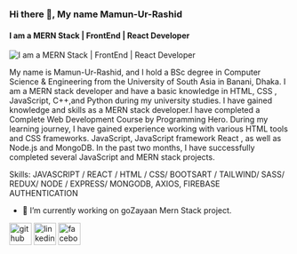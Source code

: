 ### Hi there 👋, My name  Mamun-Ur-Rashid
#### I am a MERN Stack | FrontEnd | React Developer
![I am a MERN Stack | FrontEnd | React Developer](https://i.ibb.co/vVxQyxr/2.png)

My name is Mamun-Ur-Rashid, and I hold a BSc degree in Computer Science & Engineering from the University of South Asia in Banani, Dhaka. I am a MERN stack developer and have a basic knowledge in HTML, CSS ,  JavaScript, C++,and Python during my university studies. I have gained knowledge and skills as a MERN stack developer.I have completed a Complete Web Development Course by Programming Hero.
During my learning journey, I have gained experience working with various HTML tools and CSS frameworks. JavaScript, JavaScript framework React , as well as Node.js and MongoDB. In the past two months, I have successfully completed several JavaScript and  MERN stack projects.



Skills: JAVASCRIPT / REACT  / HTML / CSS/ BOOTSART / TAILWIND/ SASS/ REDUX/ NODE / EXPRESS/ MONGODB, AXIOS, FIREBASE AUTHENTICATION

- 🔭 I’m currently working on goZayaan Mern Stack project. 


[<img src='https://cdn.jsdelivr.net/npm/simple-icons@3.0.1/icons/github.svg' alt='github' height='40'>](https://github.com/https://github.com/Mamun-Ur-Rashid)  [<img src='https://cdn.jsdelivr.net/npm/simple-icons@3.0.1/icons/linkedin.svg' alt='linkedin' height='40'>](https://www.linkedin.com/in/https://www.linkedin.com/in/mamunur-rashid-3b7971253//)  [<img src='https://cdn.jsdelivr.net/npm/simple-icons@3.0.1/icons/facebook.svg' alt='facebook' height='40'>](https://www.facebook.com/https://web.facebook.com/profile.php?id=100007556887094)  






